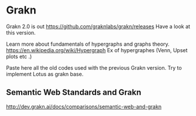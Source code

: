 
# Grakn

Grakn 2.0 is out https://github.com/graknlabs/grakn/releases
Have a look at this version.

Learn more about fundamentals of hypergraphs and graphs theory. https://en.wikipedia.org/wiki/Hypergraph Ex of hypergraphes (Venn, Upset plots etc .)

Paste here all the old codes used with the previous Grakn version.
Try to implement Lotus as grakn base.

## Semantic Web Standards and Grakn

http://dev.grakn.ai/docs/comparisons/semantic-web-and-grakn

